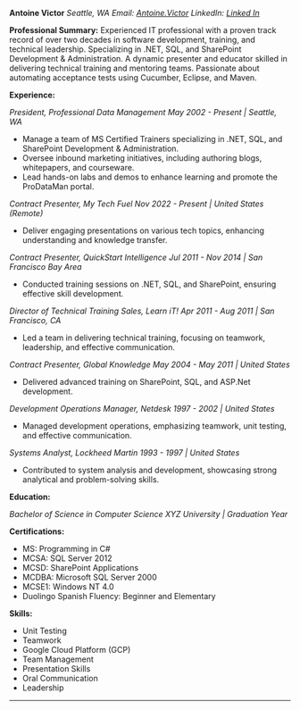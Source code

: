 **Antoine Victor**
*Seattle, WA*
*Email: [Antoine.Victor](mailto://antoine.victor@gmail.com)*
*LinkedIn: [Linked In](https://www.linkedin.com/in/antoinevictor)*

**Professional Summary:**
Experienced IT professional with a proven track record of over two decades in software development, training, and technical leadership. Specializing in .NET, SQL, and SharePoint Development & Administration. A dynamic presenter and educator skilled in delivering technical training and mentoring teams. Passionate about automating acceptance tests using Cucumber, Eclipse, and Maven.

**Experience:**

*President, Professional Data Management*
*May 2002 - Present | Seattle, WA*
- Manage a team of MS Certified Trainers specializing in .NET, SQL, and SharePoint Development & Administration.
- Oversee inbound marketing initiatives, including authoring blogs, whitepapers, and courseware.
- Lead hands-on labs and demos to enhance learning and promote the ProDataMan portal.

*Contract Presenter, My Tech Fuel*
*Nov 2022 - Present | United States (Remote)*
- Deliver engaging presentations on various tech topics, enhancing understanding and knowledge transfer.

*Contract Presenter, QuickStart Intelligence*
*Jul 2011 - Nov 2014 | San Francisco Bay Area*
- Conducted training sessions on .NET, SQL, and SharePoint, ensuring effective skill development.

*Director of Technical Training Sales, Learn iT!*
*Apr 2011 - Aug 2011 | San Francisco, CA*
- Led a team in delivering technical training, focusing on teamwork, leadership, and effective communication.

*Contract Presenter, Global Knowledge*
*May 2004 - May 2011 | United States*
- Delivered advanced training on SharePoint, SQL, and ASP.Net development.

*Development Operations Manager, Netdesk*
*1997 - 2002 | United States*
- Managed development operations, emphasizing teamwork, unit testing, and effective communication.

*Systems Analyst, Lockheed Martin*
*1993 - 1997 | United States*
- Contributed to system analysis and development, showcasing strong analytical and problem-solving skills.

**Education:**

*Bachelor of Science in Computer Science*
*XYZ University | Graduation Year*

**Certifications:**
- MS: Programming in C#
- MCSA: SQL Server 2012
- MCSD: SharePoint Applications
- MCDBA: Microsoft SQL Server 2000
- MCSE1: Windows NT 4.0
- Duolingo Spanish Fluency: Beginner and Elementary

**Skills:**
- Unit Testing
- Teamwork
- Google Cloud Platform (GCP)
- Team Management
- Presentation Skills
- Oral Communication
- Leadership

---

